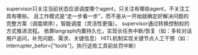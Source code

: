 supervisor只关注当前状态应该调度哪个agent，只关注有哪些agent，不关注工具有哪些。
且工作模式是“走一步看一步”，而不是从一开始就确定好解决问题的完整方案（调度顺序），智能调度（灵活性更强）。
supervisor通过转换控制权的方式推进流程。
依靠langraph内置持久化，实现长任务中断/恢复（如：多轮对话用户追问，补充问题、需求、关键信息）
HITL机制实现关键节点人工干预（如：interrupter_befor=["tools"]，执行这些工具前处罚中断）
